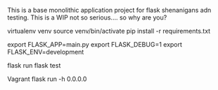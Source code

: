 This is a base monolithic application project for flask shenanigans adn testing. This is a WIP not so serious.... so why are you?

virtualenv venv
source venv/bin/activate
pip install -r requirements.txt 

export FLASK_APP=main.py
export FLASK_DEBUG=1
export FLASK_ENV=development

flask run
flask test

Vagrant
flask run -h 0.0.0.0